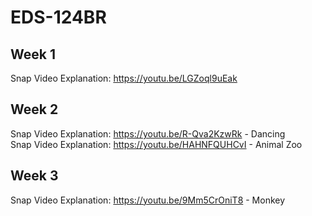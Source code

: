 # EDS-124BR

## Week 1
Snap Video Explanation: https://youtu.be/LGZoql9uEak
<br>

## Week 2
Snap Video Explanation: https://youtu.be/R-Qva2KzwRk - Dancing
<br>
Snap Video Explanation: https://youtu.be/HAHNFQUHCvI - Animal Zoo

## Week 3
Snap Video Explanation: https://youtu.be/9Mm5CrOniT8 - Monkey
